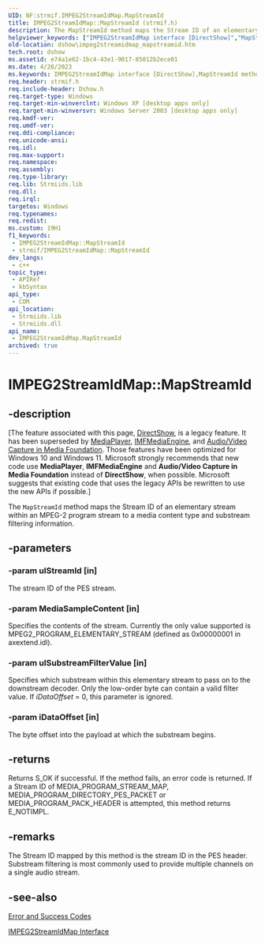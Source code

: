 ```yaml
---
UID: NF:strmif.IMPEG2StreamIdMap.MapStreamId
title: IMPEG2StreamIdMap::MapStreamId (strmif.h)
description: The MapStreamId method maps the Stream ID of an elementary stream within an MPEG-2 program stream to a media content type and substream filtering information.
helpviewer_keywords: ["IMPEG2StreamIdMap interface [DirectShow]","MapStreamId method","IMPEG2StreamIdMap.MapStreamId","IMPEG2StreamIdMap::MapStreamId","IMPEG2StreamIdMapMapStreamId","MapStreamId","MapStreamId method [DirectShow]","MapStreamId method [DirectShow]","IMPEG2StreamIdMap interface","dshow.impeg2streamidmap_mapstreamid","strmif/IMPEG2StreamIdMap::MapStreamId"]
old-location: dshow\impeg2streamidmap_mapstreamid.htm
tech.root: dshow
ms.assetid: e74a1e62-1bc4-43e1-9017-85012b2ece01
ms.date: 4/26/2023
ms.keywords: IMPEG2StreamIdMap interface [DirectShow],MapStreamId method, IMPEG2StreamIdMap.MapStreamId, IMPEG2StreamIdMap::MapStreamId, IMPEG2StreamIdMapMapStreamId, MapStreamId, MapStreamId method [DirectShow], MapStreamId method [DirectShow],IMPEG2StreamIdMap interface, dshow.impeg2streamidmap_mapstreamid, strmif/IMPEG2StreamIdMap::MapStreamId
req.header: strmif.h
req.include-header: Dshow.h
req.target-type: Windows
req.target-min-winverclnt: Windows XP [desktop apps only]
req.target-min-winversvr: Windows Server 2003 [desktop apps only]
req.kmdf-ver: 
req.umdf-ver: 
req.ddi-compliance: 
req.unicode-ansi: 
req.idl: 
req.max-support: 
req.namespace: 
req.assembly: 
req.type-library: 
req.lib: Strmiids.lib
req.dll: 
req.irql: 
targetos: Windows
req.typenames: 
req.redist: 
ms.custom: 19H1
f1_keywords:
 - IMPEG2StreamIdMap::MapStreamId
 - strmif/IMPEG2StreamIdMap::MapStreamId
dev_langs:
 - c++
topic_type:
 - APIRef
 - kbSyntax
api_type:
 - COM
api_location:
 - Strmiids.lib
 - Strmiids.dll
api_name:
 - IMPEG2StreamIdMap.MapStreamId
archived: true
---
```


# IMPEG2StreamIdMap::MapStreamId


## -description

\[The feature associated with this page, [DirectShow](/windows/win32/directshow/directshow), is a legacy feature. It has been superseded by [MediaPlayer](/uwp/api/Windows.Media.Playback.MediaPlayer), [IMFMediaEngine](/windows/win32/api/mfmediaengine/nn-mfmediaengine-imfmediaengine), and [Audio/Video Capture in Media Foundation](/windows/win32/medfound/audio-video-capture-in-media-foundation). Those features have been optimized for Windows 10 and Windows 11. Microsoft strongly recommends that new code use **MediaPlayer**, **IMFMediaEngine** and **Audio/Video Capture in Media Foundation** instead of **DirectShow**, when possible. Microsoft suggests that existing code that uses the legacy APIs be rewritten to use the new APIs if possible.\]

The <code>MapStreamId</code> method maps the Stream ID of an elementary stream within an MPEG-2 program stream to a media content type and substream filtering information.

## -parameters

### -param ulStreamId [in]

The stream ID of the PES stream.

### -param MediaSampleContent [in]

Specifies the contents of the stream. Currently the only value supported is MPEG2_PROGRAM_ELEMENTARY_STREAM (defined as 0x00000001 in axextend.idl).

### -param ulSubstreamFilterValue [in]

Specifies which substream within this elementary stream to pass on to the downstream decoder. Only the low-order byte can contain a valid filter value. If <i>iDataOffset</i> = 0, this parameter is ignored.

### -param iDataOffset [in]

The byte offset into the payload at which the substream begins.

## -returns

Returns S_OK if successful. If the method fails, an error code is returned. If a Stream ID of MEDIA_PROGRAM_STREAM_MAP, MEDIA_PROGRAM_DIRECTORY_PES_PACKET or MEDIA_PROGRAM_PACK_HEADER is attempted, this method returns E_NOTIMPL.

## -remarks

The Stream ID mapped by this method is the stream ID in the PES header. Substream filtering is most commonly used to provide multiple channels on a single audio stream.

## -see-also

<a href="/windows/desktop/DirectShow/error-and-success-codes">Error and Success Codes</a>



<a href="/windows/desktop/api/strmif/nn-strmif-impeg2streamidmap">IMPEG2StreamIdMap Interface</a>